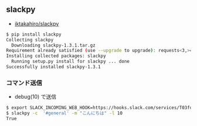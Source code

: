 ## slackpy

- [iktakahiro/slackpy](https://github.com/iktakahiro/slackpy)

~~~ bash
$ pip install slackpy
Collecting slackpy
  Downloading slackpy-1.3.1.tar.gz
Requirement already satisfied (use --upgrade to upgrade): requests<3,>=2.8.0 in /home/vagrant/.anyenv/envs/pyenv/versions/2.7.10/lib/python2.7/site-packages (from slackpy)
Installing collected packages: slackpy
  Running setup.py install for slackpy ... done
Successfully installed slackpy-1.3.1
~~~

### コマンド送信

- debug(10) で送信

~~~bash
$ export SLACK_INCOMING_WEB_HOOK=https://hooks.slack.com/services/T03fdadJ9/BfdadKGFM/hfdadv4fdadljVfdad6fdadK
$ slackpy -c  '#general' -m "こんにちは" -l 10
True
~~~
